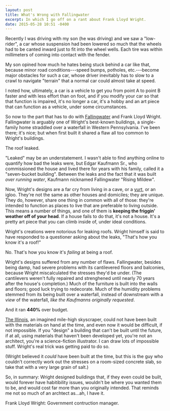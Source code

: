 ```yaml
---
layout: post
title: What's Wrong with Fallingwater
excerpt: In which I go off on a rant about Frank Lloyd Wright.
date: 2015-05-28 10:51 -0400
---
```


Recently I was driving with my son (he was driving) and we saw a
"low-rider", a car whose suspension had been lowered so much that the
wheels had to be canted inward just to fit into the wheel wells.  Each
tire was within millimeters of coming into contact with the fender.

My son opined how much he hates being stuck behind a car like that,
because minor road conditions---speed bumps, potholes, etc.---become
major obstacles for such a car, whose driver inevitably has to slow to
a crawl to navigate "terrain" that a normal car could almost take at
speed.

I noted how, ultimately, a car is a vehicle to get you from
point A to point B faster and with less effort than on foot, and if
you modify your car so that that function is impaired, it's no longer
a car, it's a hobby and an art piece that can function as a vehicle,
under some circumstances.

So now to the part that has to do with
[Fallingwater](http://www.fallingwater.org/) and Frank Lloyd Wright.
Fallingwater is arguably one of Wright's best-known buildings, a
single-family home straddled over a waterfall in Western
Pennsylvania.  I've been there; it's nice; but when first built it
shared a flaw all too common to Wright's buildings.

The roof leaked.

"Leaked" may be an understatement.  I wasn't able to find anything
online to quantify how bad the leaks were, but Edgar Kaufmann Sr., who
commissioned the house and lived there for years with his family,
called it a "seven-bucket building".  Between the leaks and the fact
that it was built *over running water*, Kaufmann nicknamed
Fallingwater "Rising Mildew".

Now, Wright's designs are a far cry from living in a cave, or a
[yurt](https://en.wikipedia.org/wiki/Yurt), or an igloo.  They're not
the same as other houses and domiciles; they are unique.  They do,
however, share one thing in common with all of those: they're intended
to function as places to live that are preferable to living outside.
This means a number of things, and one of them is **keeping the
friggin' weather off of your head**.  If a house fails to do that,
it's not a house.  It's a pretty art piece that you can climb inside
of, under ideal conditions.

Wright's creations were notorious for leaking roofs.  Wright himself
is said to have responded to a questioner asking about the leaks,
"That's how you know it's a roof!"

No.  That's how you know it's *failing* at being a roof.

Wright's designs suffered from any number of flaws.  Fallingwater,
besides being damp, had severe problems with its cantilevered floors
and balconies, because Wright miscalculated the stresses they'd be
under.  (The cantilevers weren't fully repaired and strenghened until
nearly 70 years after the house's completion.)  Much of the furniture
is built into the walls and floors; good luck trying to redecorate.
Much of the humidity problems stemmed from its being built over a
waterfall, instead of downstream with a *view* of the waterfall, *like
the Kaufmanns originally requested*.

And it ran **440%** over budget.

[The Illinois](https://en.wikipedia.org/wiki/The_Illinois), an
imagined mile-high skyscraper, could not have been built with the
materials on hand at the time, and even now it would be difficult, if
not impossible.  If you "design" a building that can't be built until
the future, if at all, using materials that haven't been developed
yet, you're not an architect, you're a science-fiction illustrator.  I
can draw lots of impossible stuff.  Wright's real trick was getting
paid to do so.

(Wright believed it *could* have been built at the time, but this is
the guy who couldn't correctly work out the stresses on a room-sized
concrete slab, so take that with a very large grain of salt.)

So, in summary: Wright designed buildings that, if they even could be
built, would forever have habitibility issues, wouldn't be where you
wanted them to be, and would cost far more than you originally
intended.  That reminds me not so much of an archtect as...ah, I have it.

Frank Lloyd Wright: Government contruction manager.
